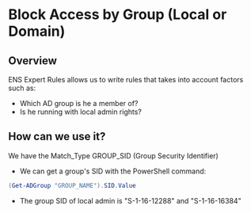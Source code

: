 # Block Access by Group (Local or Domain)

## Overview
ENS Expert Rules allows us to write rules that takes into account factors such as:
- Which AD group is he a member of?
- Is he running with local admin rights?

## How can we use it?
We have the Match_Type GROUP_SID (Group Security Identifier)
- We can get a group's SID with the PowerShell command:
```powershell
(Get-ADGroup "GROUP_NAME").SID.Value
```
- The group SID of local admin is "S-1-16-12288" and "S-1-16-16384"